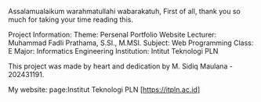 Assalamualaikum warahmatullahi wabarakatuh, First of all, thank you so much for taking your time reading this.

Project Information: Theme: Persenal Portfolio Website Lecturer: Muhammad Fadli Prathama, S.SI., M.MSI. Subject: Web Programming Class: E Major: Informatics Engineering Institution: Intitut Teknologi PLN

This project was made by heart and dedication by M. Sidiq Maulana - 202431191.

My website: page:Institut Teknologi PLN [https://itpln.ac.id]
